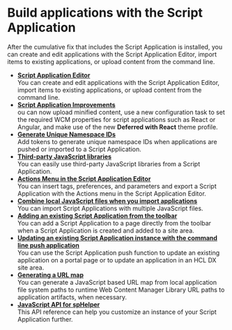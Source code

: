 # Build applications with the Script Application

After the cumulative fix that includes the Script Application is installed, you can create and edit applications with the Script Application Editor, import items to existing applications, or upload content from the command line.

-   **[Script Application Editor](script_app_editor/index.md)**  
You can create and edit applications with the Script Application Editor, import items to existing applications, or upload content from the command line.
-   **[Script Application Improvements](script_app_improvements.md)**  
ou can now upload minified content, use a new configuration task to set the required WCM properties for script applications such as React or Angular, and make use of the new **Deferred with React** theme profile.
-   **[Generate Unique Namespace IDs](cmd_line_push_cmd_patt_rep.md)**  
Add tokens to generate unique namespace IDs when applications are pushed or imported to a Script Application.
-   **[Third-party JavaScript libraries](./js_libraries/index.md)**  
You can easily use third-party JavaScript libraries from a Script Application.
-   **[Actions Menu in the Script Application Editor](script_app_editor_actions_menu_overview/index.md)**  
You can insert tags, preferences, and parameters and export a Script Application with the Actions menu in the Script Application Editor.
-   **[Combine local JavaScript files when you import applications](combine_js_files.md)**  
You can import Script Applications with multiple JavaScript files.
-   **[Adding an existing Script Application from the toolbar](drop_app_toolbar.md)**  
You can add a Script Application to a page directly from the toolbar when a Script Application is created and added to a site area.
-   **[Updating an existing Script Application instance with the command line push application](cmd_line_push_cfg.md)**  
You can use the Script Application push function to update an existing application on a portal page or to update an application in an HCL DX site area.
-   **[Generating a URL map](gen_url_map.md)**  
You can generate a JavaScript based URL map from local application file system paths to runtime Web Content Manager Library URL paths to application artifacts, when necessary.
-   **[JavaScript API for spHelper](cmd_line_api.md)**  
This API reference can help you customize an instance of your Script Application further.